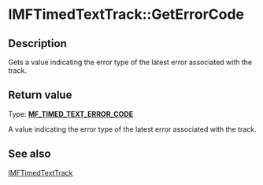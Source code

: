 # IMFTimedTextTrack::GetErrorCode

## Description

Gets a value indicating the error type of the latest error associated with the track.

## Return value

Type: **[MF_TIMED_TEXT_ERROR_CODE](https://learn.microsoft.com/windows/desktop/api/mfmediaengine/ne-mfmediaengine-mf_timed_text_error_code)**

A value indicating the error type of the latest error associated with the track.

## See also

[IMFTimedTextTrack](https://learn.microsoft.com/windows/desktop/api/mfmediaengine/nn-mfmediaengine-imftimedtexttrack)